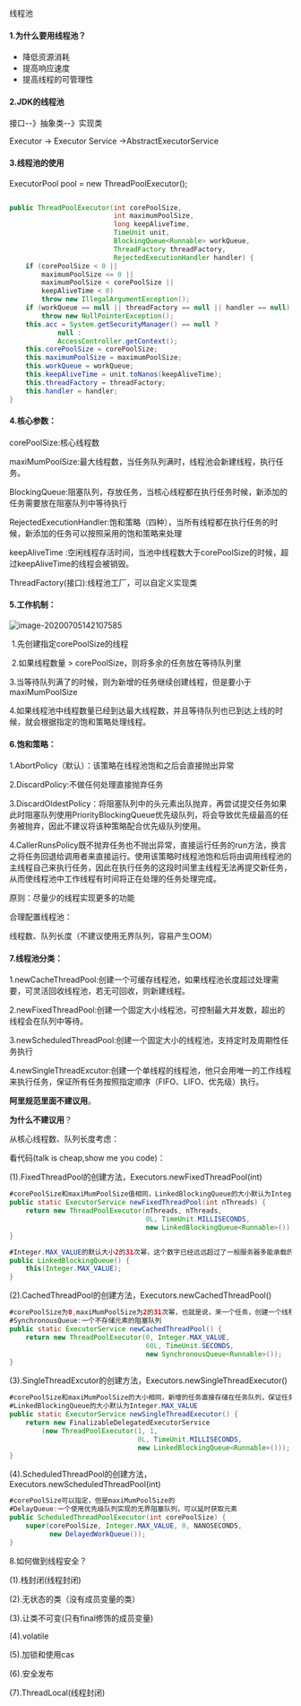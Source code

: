 线程池

#### 1.为什么要用线程池？

- 降低资源消耗
- 提高响应速度
- 提高线程的可管理性

#### 2.JDK的线程池

接口--》抽象类--》实现类

Executor ->  Executor Service ->AbstractExecutorService

#### 3.线程池的使用

ExecutorPool pool = new ThreadPoolExecutor();

```java

public ThreadPoolExecutor(int corePoolSize,
                          int maximumPoolSize,
                          long keepAliveTime,
                          TimeUnit unit,
                          BlockingQueue<Runnable> workQueue,
                          ThreadFactory threadFactory,
                          RejectedExecutionHandler handler) {
    if (corePoolSize < 0 ||
        maximumPoolSize <= 0 ||
        maximumPoolSize < corePoolSize ||
        keepAliveTime < 0)
        throw new IllegalArgumentException();
    if (workQueue == null || threadFactory == null || handler == null)
        throw new NullPointerException();
    this.acc = System.getSecurityManager() == null ?
            null :
            AccessController.getContext();
    this.corePoolSize = corePoolSize;
    this.maximumPoolSize = maximumPoolSize;
    this.workQueue = workQueue;
    this.keepAliveTime = unit.toNanos(keepAliveTime);
    this.threadFactory = threadFactory;
    this.handler = handler;
}
```

#### 4.核心参数：

corePoolSize:核心线程数

maxiMumPoolSize:最大线程数，当任务队列满时，线程池会新建线程，执行任务。

BlockingQueue:阻塞队列，存放任务，当核心线程都在执行任务时候，新添加的任务需要放在阻塞队列中等待执行

RejectedExecutionHandler:饱和策略（四种），当所有线程都在执行任务的时候，新添加的任务可以按照采用的饱和策略来处理

keepAliveTime :空闲线程存活时间，当池中线程数大于corePoolSize的时候，超过keepAliveTime的线程会被销毁。

ThreadFactory(接口):线程池工厂，可以自定义实现类

#### 5.工作机制：

![image-20200705142107585](..\note\picture\thread_pool_theory.png)

​	1.先创建指定corePoolSize的线程

​	2.如果线程数量 > corePoolSize，则将多余的任务放在等待队列里

​	3.当等待队列满了的时候，则为新增的任务继续创建线程，但是要小于maxiMumPoolSize

​	4.如果线程池中线程数量已经到达最大线程数，并且等待队列也已到达上线的时候，就会根据指定的饱和策略处理线程。

#### 6.饱和策略：

 1.AbortPolicy（默认）：该策略在线程池饱和之后会直接抛出异常

 2.DiscardPolicy:不做任何处理直接抛弃任务

 3.DiscardOldestPolicy：将阻塞队列中的头元素出队抛弃，再尝试提交任务如果此时阻塞队列使用PriorityBlockingQueue优先级队列，将会导致优先级最高的任务被抛弃，因此不建议将该种策略配合优先级队列使用。

 4.CallerRunsPolicy既不抛弃任务也不抛出异常，直接运行任务的run方法，换言之将任务回退给调用者来直接运行。使用该策略时线程池饱和后将由调用线程池的主线程自己来执行任务，因此在执行任务的这段时间里主线程无法再提交新任务，从而使线程池中工作线程有时间将正在处理的任务处理完成。

原则：尽量少的线程实现更多的功能

合理配置线程池：

线程数、队列长度（不建议使用无界队列，容易产生OOM）	

#### 7.线程池分类：

1.newCacheThreadPool:创建一个可缓存线程池，如果线程池长度超过处理需要，可灵活回收线程池，若无可回收，则新建线程。 

2.newFixedThreadPool:创建一个固定大小线程池，可控制最大并发数，超出的线程会在队列中等待。  

3.newScheduledThreadPool:创建一个固定大小的线程池，支持定时及周期性任务执行  

4.newSingleThreadExcutor:创建一个单线程的线程池，他只会用唯一的工作线程来执行任务，保证所有任务按照指定顺序（FIFO、LIFO、优先级）执行。

**阿里规范里面不建议用**。

**为什么不建议用**？

从核心线程数、队列长度考虑：

看代码(talk is cheap,show me you code)：

(1).FixedThreadPool的创建方法，Executors.newFixedThreadPool(int)

```java
#corePoolSize和maxiMumPoolSize值相同，LinkedBlockingQueue的大小默认为Integer.MAX_VALUE,
public static ExecutorService newFixedThreadPool(int nThreads) {
    return new ThreadPoolExecutor(nThreads, nThreads,
                                  0L, TimeUnit.MILLISECONDS,
                                  new LinkedBlockingQueue<Runnable>());
}
```

```java
#Integer.MAX_VALUE的默认大小2的31次幂，这个数字已经远远超过了一般服务器多能承载的最大线程数，极易造成OOM
public LinkedBlockingQueue() {
    this(Integer.MAX_VALUE);
}
```

(2).CachedThreadPool的创建方法，Executors.newCachedThreadPool()

```java
#corePoolSize为0,maxiMumPoolSize为2的31次幂，也就是说，来一个任务，创建一个线程，容易造成OOM
#SynchronousQueue:一个不存储元素的阻塞队列
public static ExecutorService newCachedThreadPool() {
    return new ThreadPoolExecutor(0, Integer.MAX_VALUE,
                                  60L, TimeUnit.SECONDS,
                                  new SynchronousQueue<Runnable>());
}
```

(3).SingleThreadExcutor的创建方法，Executors.newSingleThreadExecutor()

```java
#corePoolSize和maxiMumPoolSize的大小相同，新增的任务直接存储在任务队列，保证任务的顺序执行
#LinkedBlockingQueue的大小默认为Integer.MAX_VALUE
public static ExecutorService newSingleThreadExecutor() {
    return new FinalizableDelegatedExecutorService
        (new ThreadPoolExecutor(1, 1,
                                0L, TimeUnit.MILLISECONDS,
                                new LinkedBlockingQueue<Runnable>()));
}
```

(4).ScheduledThreadPool的创建方法，Executors.newScheduledThreadPool(int)

```java
#corePoolSize可以指定，但是maxiMumPoolSize的
#DelayQueue:一个使用优先级队列实现的无界阻塞队列，可以延时获取元素
public ScheduledThreadPoolExecutor(int corePoolSize) {
    super(corePoolSize, Integer.MAX_VALUE, 0, NANOSECONDS,
          new DelayedWorkQueue());
}
```

8.如何做到线程安全？

(1).栈封闭(线程封闭)	

(2).无状态的类（没有成员变量的类）

(3).让类不可变(只有final修饰的成员变量)

(4).volatile

(5).加锁和使用cas

(6).安全发布

(7).ThreadLocal(线程封闭)

